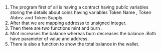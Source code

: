 1. The program first of all is having a contract having public variables storing the details about coins having variables Token Name , Token Abbrv. and Token Supply.
2. After that we are mapping addresss to unsigned integer.
3. Then there are two functions mint and burn .
4. Mint increases the balance whereas burn decreases the balance .Both have parameter of value and address.
5. There is also a function to show the total balance in the wallet.
